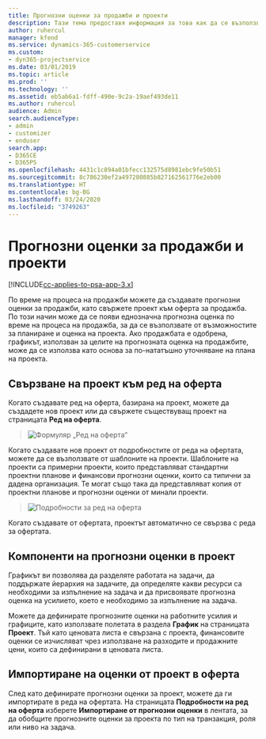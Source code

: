 ```yaml
---
title: Прогнозни оценки за продажби и проекти
description: Тази тема предоставя информация за това как да се възползвате от графика и прогнозите в процеса на продажби.
author: ruhercul
manager: kfend
ms.service: dynamics-365-customerservice
ms.custom:
- dyn365-projectservice
ms.date: 03/01/2019
ms.topic: article
ms.prod: ''
ms.technology: ''
ms.assetid: eb5ab6a1-fdff-490e-9c2a-19aef493de11
ms.author: ruhercul
audience: Admin
search.audienceType:
- admin
- customizer
- enduser
search.app:
- D365CE
- D365PS
ms.openlocfilehash: 4431c1c894a01bfecc132575d8981ebc9fe50b51
ms.sourcegitcommit: 8c786230ef2a497280885b827162561776e2eb00
ms.translationtype: HT
ms.contentlocale: bg-BG
ms.lasthandoff: 03/24/2020
ms.locfileid: "3749263"
---
```

# <a name="sales-estimates-and-projects"></a>Прогнозни оценки за продажби и проекти

[!INCLUDE[cc-applies-to-psa-app-3.x](../includes/cc-applies-to-psa-app-3x.md)]

По време на процеса на продажби можете да създавате прогнозни оценки за продажби, като свържете проект към оферта за продажба. По този начин може да се появи еднозначна прогнозна оценка по време на процеса на продажба, за да се възползвате от възможностите за планиране и оценка на проекта. Ако продажбата е одобрена, графикът, използван за целите на прогнозната оценка на продажбите, може да се използва като основа за по-нататъшно уточняване на плана на проекта.

## <a name="linking-a-project-to-a-quote-line"></a>Свързване на проект към ред на оферта

Когато създавате ред на оферта, базирана на проект, можете да създадете нов проект или да свържете съществуващ проект на страницата **Ред на оферта**. 

> ![Формуляр „Ред на оферта“](media/project-8.png)
 
Когато създавате нов проект от подробностите от реда на офертата, можете да се възползвате от шаблоните на проекти. Шаблоните на проекти са примерни проекти, които представляват стандартни проектни планове и финансови прогнозни оценки, които са типични за дадена организация. Те могат също така да представляват копия от проектни планове и прогнозни оценки от минали проекти.

> ![Подробности за ред на оферта](media/project-9.png)
  
Когато създавате от офертата, проектът автоматично се свързва с реда за офертата.

## <a name="components-of-estimates-in-a-project"></a>Компоненти на прогнозни оценки в проект

Графикът ви позволява да разделяте работата на задачи, да поддържате йерархия на задачите, да определяте какви ресурси са необходими за изпълнение на задача и да присвоявате прогнозна оценка на усилието, което е необходимо за изпълнение на задача.

Можете да дефинирате прогнозните оценки на работните усилия и графиците, като използвате полетата в раздела **График** на страницата **Проект**. Тъй като ценовата листа е свързана с проекта, финансовите оценки се изчисляват чрез използване на разходите и продажните цени, които са дефинирани в ценовата листа.

## <a name="importing-estimates-from-a-project-into-a-quote"></a>Импортиране на оценки от проект в оферта

След като дефинирате прогнозни оценки за проект, можете да ги импортирате в реда на офертата. На страницата **Подробности на ред на оферта** изберете **Импортиране от прогнозни оценки** в лентата, за да обобщите прогнозните оценки за проекта по тип на транзакция, роля или ниво на задача.
